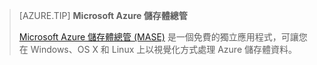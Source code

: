 > [AZURE.TIP] **Microsoft Azure 儲存體總管**
> 
> [Microsoft Azure 儲存體總管 (MASE)](../articles/vs-azure-tools-storage-manage-with-storage-explorer.md) 是一個免費的獨立應用程式，可讓您在 Windows、OS X 和 Linux 上以視覺化方式處理 Azure 儲存體資料。

<!---HONumber=AcomDC_0727_2016-->
